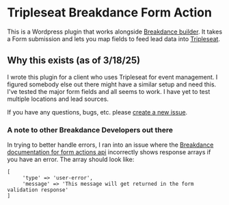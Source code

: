# Tripleseat Breakdance Form Action
This is a Wordpress plugin that works alongside [Breakdance builder](https://breakdance.com/ref/376/). It takes a Form submission and lets you map fields to feed lead data into [Tripleseat](https://support.tripleseat.com/hc/en-us/articles/205161948-Lead-Form-API-endpoint). 

## Why this exists (as of 3/18/25)
I wrote this plugin for a client who uses Tripleseat for event management. I figured somebody else out there might have a similar setup and need this. I've tested the major form fields and all seems to work. I have yet to test multiple locations and lead sources.

If you have any questions, bugs, etc. please [create a new issue](https://github.com/Nicscott01/tripleseat-breakdance-form-action/issues/new).


### A note to other Breakdance Developers out there
In trying to better handle errors, I ran into an issue where the [Breakdance documentation for form actions api](https://github.com/soflyy/breakdance-developer-docs/blob/master/form-actions/readme.md) incorrectly shows response arrays if you have an error. The array should look like:
```
[
     'type' => 'user-error',
     'message' => 'This message will get returned in the form validation response'
]
```